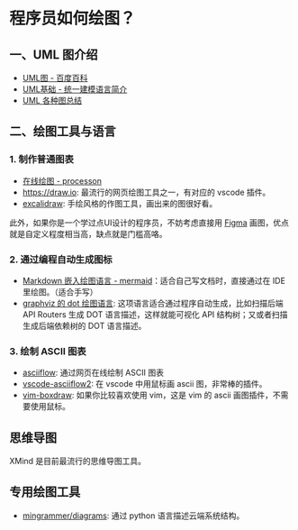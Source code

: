 # 程序员如何绘图？

## 一、UML 图介绍

- [UML图 - 百度百科](https://baike.baidu.com/item/UML%E5%9B%BE)
- [UML基础 - 统一建模语言简介](https://www.ibm.com/developerworks/cn/rational/r-uml/index.html)
- [UML 各种图总结](https://www.cnblogs.com/jiangds/p/6596595.html)

## 二、绘图工具与语言

### 1. 制作普通图表

- [在线绘图 - processon](https://www.processon.com/)
- <https://draw.io>: 最流行的网页绘图工具之一，有对应的 vscode 插件。
- [excalidraw](https://github.com/excalidraw/excalidraw): 手绘风格的作图工具，画出来的图很好看。

此外，如果你是一个学过点UI设计的程序员，不妨考虑直接用 [Figma](https://www.figma.com/) 画图，优点就是自定义程度相当高，缺点就是门槛高咯。

### 2. 通过编程自动生成图标

- [Markdown 嵌入绘图语言 - mermaid](https://github.com/mermaid-js/mermaid)：适合自己写文档时，直接通过在 IDE 里绘图。（适合手写）
- [graphviz 的 dot 绘图语言](https://www.graphviz.org/doc/info/lang.html): 这项语言适合通过程序自动生成，比如扫描后端 API Routers 生成 DOT 语言描述，这样就能可视化 API 结构树；又或者扫描生成后端依赖树的 DOT 语言描述。


### 3. 绘制 ASCII 图表

- [asciiflow](https://github.com/lewish/asciiflow): 通过网页在线绘制 ASCII 图表
- [vscode-asciiflow2](https://github.com/zenghongtu/vscode-asciiflow2): 在 vscode 中用鼠标画 ascii 图，非常棒的插件。
- [vim-boxdraw](https://github.com/gyim/vim-boxdraw): 如果你比较喜欢使用 vim，这是 vim 的 ascii 画图插件，不需要使用鼠标。

## 思维导图

XMind 是目前最流行的思维导图工具。

## 专用绘图工具

- [mingrammer/diagrams](https://github.com/mingrammer/diagrams): 通过 python 语言描述云端系统结构。
